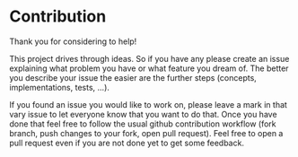 # Contribution

Thank you for considering to help!

This project drives through ideas. So if you have any please create an issue explaining what problem you have or what feature you dream of. The better you describe your issue the easier are the further steps (concepts, implementations, tests, ...).

If you found an issue you would like to work on, please leave a mark in that vary issue to let everyone know that you want to do that. Once you have done that feel free to follow the usual github contribution workflow (fork branch, push changes to your fork, open pull request). Feel free to open a pull request even if you are not done yet to get some feedback.
